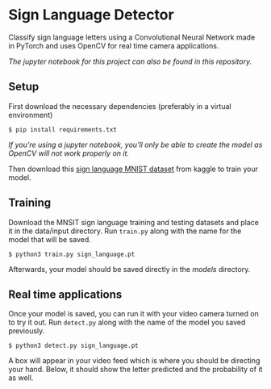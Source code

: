 # Sign Language Detector

Classify sign language letters using a Convolutional Neural Network made in PyTorch and uses OpenCV for real time camera applications. 

*The jupyter notebook for this project can also be found in this repository.*

## Setup 
First download the necessary dependencies (preferably in a virtual environment) 
```
$ pip install requirements.txt
```
*If you're using a jupyter notebook, you'll only be able to create the model as OpenCV will not work properly on it.*

Then download this [sign language MNIST dataset](https://www.kaggle.com/datamunge/sign-language-mnist) from kaggle to train your model.


## Training
Download the MNSIT sign language training and testing datasets and place it in the data/input directory. Run ```train.py``` along with the name for the model that will be saved.

```
$ python3 train.py sign_language.pt
```

Afterwards, your model should be saved directly in the *models* directory.

## Real time applications
Once your model is saved, you can run it with your video camera turned on to try it out. Run ```detect.py``` along with the name of the model you saved previously.

```
$ python3 detect.py sign_language.pt
```
A box will appear in your video feed which is where you should be directing your hand. Below, it should show the letter predicted and the probability of it as well.
